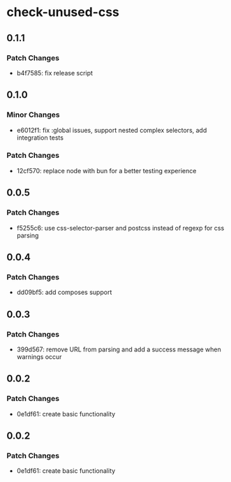 # check-unused-css

## 0.1.1

### Patch Changes

- b4f7585: fix release script

## 0.1.0

### Minor Changes

- e6012f1: fix :global issues, support nested complex selectors, add integration tests

### Patch Changes

- 12cf570: replace node with bun for a better testing experience

## 0.0.5

### Patch Changes

- f5255c6: use css-selector-parser and postcss instead of regexp for css parsing

## 0.0.4

### Patch Changes

- dd09bf5: add composes support

## 0.0.3

### Patch Changes

- 399d567: remove URL from parsing and add a success message when warnings occur

## 0.0.2

### Patch Changes

- 0e1df61: сreate basic functionality

## 0.0.2

### Patch Changes

- 0e1df61: сreate basic functionality
